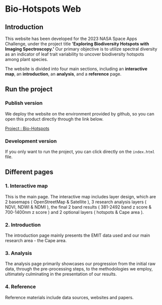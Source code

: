 # Bio-Hotspots Web
## Introduction
This website has been developed for the 2023 NASA Space Apps Challenge, under the project title **'Exploring Biodiversity Hotspots with Imaging Spectroscopy.'** Our primary objective is to utilize spectral diversity as an indicator of leaf trait variability to uncover biodiversity hotspots among plant species.

The website is divided into four main sections, including an **interactive map**, an **introduction**, an **analysis**, and a **reference** page.

## Run the project
### Publish version
We deploy the website on the environment provided by github, so you can open this product directly through the link below.

[Project : Bio-Hotspots](https://huichu1005.github.io/map/)
### Development version
If you only want to run the project, you can 
click directly on the ```index.html``` file.

## Different pages

### 1. Interactive map
This is the main page. The interactive map includes layer design, which are 2 basemaps ( OpenStreetMap & Satellite ), 3 research analysis layers ( NDVI, NDWI & NDMI ), the final 2 band results ( 381-2492 band z score & 700-1400nm z score ) and 2 optional layers ( hotspots & Cape area ).

### 2. Introduction

The introduction page mainly presents the EMIT data used and our main research area - the Cape area.

### 3. Analysis

The analysis page primarily showcases our progression from the initial raw data, through the pre-processing steps, to the methodologies we employ, ultimately culminating in the presentation of our results.

### 4. Reference

Reference materials include data sources, websites and papers.


